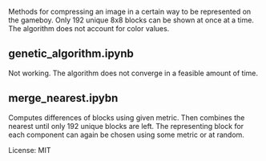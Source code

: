 Methods for compressing an image in a certain way to be represented on the gameboy. Only 192 unique 8x8 blocks can be shown at once at a time. The algorithm does not account for color values.

## genetic_algorithm.ipynb
Not working. The algorithm does not converge in a feasible amount of time.

## merge_nearest.ipybn 
Computes differences of blocks using given metric. Then combines the nearest until only 192 unique blocks are left. The representing block for each component can again be chosen using some metric or at random.

License: MIT
